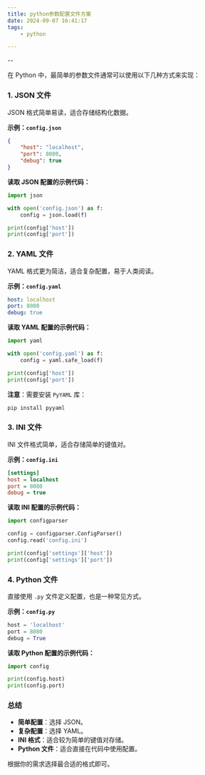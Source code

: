 ```yaml
---
title: python参数配置文件方案
date: 2024-09-07 16:41:17
tags:
	- python

---
```


--

在 Python 中，最简单的参数文件通常可以使用以下几种方式来实现：

### 1. **JSON 文件**
JSON 格式简单易读，适合存储结构化数据。

**示例：`config.json`**
```json
{
    "host": "localhost",
    "port": 8080,
    "debug": true
}
```

**读取 JSON 配置的示例代码：**
```python
import json

with open('config.json') as f:
    config = json.load(f)

print(config['host'])
print(config['port'])
```

### 2. **YAML 文件**
YAML 格式更为简洁，适合复杂配置，易于人类阅读。

**示例：`config.yaml`**
```yaml
host: localhost
port: 8080
debug: true
```

**读取 YAML 配置的示例代码：**
```python
import yaml

with open('config.yaml') as f:
    config = yaml.safe_load(f)

print(config['host'])
print(config['port'])
```

**注意**：需要安装 `PyYAML` 库：
```bash
pip install pyyaml
```

### 3. **INI 文件**
INI 文件格式简单，适合存储简单的键值对。

**示例：`config.ini`**
```ini
[settings]
host = localhost
port = 8080
debug = true
```

**读取 INI 配置的示例代码：**
```python
import configparser

config = configparser.ConfigParser()
config.read('config.ini')

print(config['settings']['host'])
print(config['settings']['port'])
```

### 4. **Python 文件**
直接使用 `.py` 文件定义配置，也是一种常见方式。

**示例：`config.py`**
```python
host = 'localhost'
port = 8080
debug = True
```

**读取 Python 配置的示例代码：**
```python
import config

print(config.host)
print(config.port)
```

### 总结
- **简单配置**：选择 JSON。
- **复杂配置**：选择 YAML。
- **INI 格式**：适合较为简单的键值对存储。
- **Python 文件**：适合直接在代码中使用配置。

根据你的需求选择最合适的格式即可。
